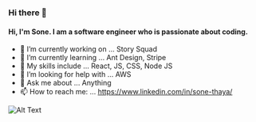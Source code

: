 ### Hi there 👋


#### Hi, I'm Sone. I am a software engineer who is passionate about coding.

- 🔭 I’m currently working on ... Story Squad 
- 🌱 I’m currently learning ... Ant Design, Stripe
- 👯 My skills include ... React, JS, CSS, Node JS
- 🤔 I’m looking for help with ... AWS
- 💬 Ask me about ... Anything
- 📫 How to reach me: ... https://www.linkedin.com/in/sone-thaya/

![Alt Text](https://64.media.tumblr.com/a204f7fd4b1aec9c6ee2aa44e693d376/tumblr_n2qagw1yDD1s32c21o1_500.gifv)
